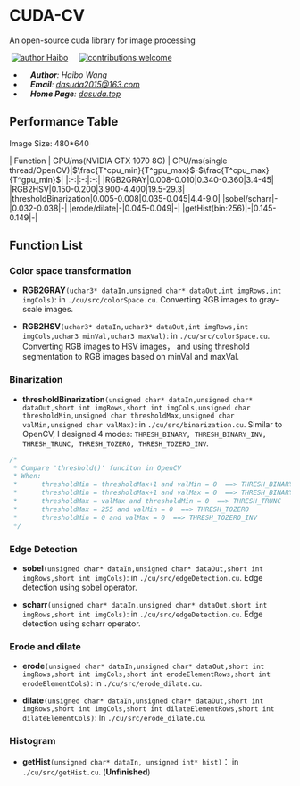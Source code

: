 # CUDA-CV
An open-source cuda library for image processing

&nbsp;[![author Haibo](https://img.shields.io/badge/author-Haibo%20Wong-blue.svg?style=flat)](https://github.com/DasudaRunner/Object-Tracking)&nbsp;&nbsp;&nbsp;&nbsp;
[![contributions welcome](https://img.shields.io/badge/contributions-welcome-brightgreen.svg?style=flat)](https://github.com/dwyl/esta/issues)<br>
- &emsp;***Author**: Haibo Wang*<br>
- &emsp;***Email**: dasuda2015@163.com*
- &emsp;***Home Page**: <a href=dasuda.top>dasuda.top</a>*

## Performance Table

Image Size: 480*640

| Function | GPU/ms(NVIDIA GTX 1070 8G) | CPU/ms(single thread/OpenCV)|$\frac{T^cpu_min}{T^gpu_max}$-$\frac{T^cpu_max}{T^gpu_min}$|
|:-:|:-:|:-:|
|RGB2GRAY|0.008-0.010|0.340-0.360|3.4-45|
|RGB2HSV|0.150-0.200|3.900-4.400|19.5-29.3|
|thresholdBinarization|0.005-0.008|0.035-0.045|4.4-9.0|
|sobel/scharr|-|0.032-0.038|-|
|erode/dilate|-|0.045-0.049|-|
|getHist(bin:256)|-|0.145-0.149|-|
## Function List

### Color space transformation

- **RGB2GRAY**`(uchar3* dataIn,unsigned char* dataOut,int imgRows,int imgCols)`: in `./cu/src/colorSpace.cu`. Converting RGB images to gray-scale images.

- **RGB2HSV**`(uchar3* dataIn,uchar3* dataOut,int imgRows,int imgCols,uchar3 minVal,uchar3 maxVal)`: in `./cu/src/colorSpace.cu`. Converting RGB images to HSV images， and using threshold segmentation to RGB images based on minVal and maxVal.

### Binarization

- **thresholdBinarization**`(unsigned char* dataIn,unsigned char* dataOut,short int imgRows,short int imgCols,unsigned char thresholdMin,unsigned char thresholdMax,unsigned char valMin,unsigned char valMax)`: in `./cu/src/binarization.cu`. Similar to OpenCV, I designed 4 modes: `THRESH_BINARY, THRESH_BINARY_INV, THRESH_TRUNC, THRESH_TOZERO, THRESH_TOZERO_INV`.

```cpp
/*
 * Compare 'threshold()' funciton in OpenCV
 * When:
 *      thresholdMin = thresholdMax+1 and valMin = 0  ==> THRESH_BINARY
 *      thresholdMin = thresholdMax+1 and valMax = 0  ==> THRESH_BINARY_INV
 *      thresholdMax = valMax and thresholdMin = 0  ==> THRESH_TRUNC
 *      thresholdMax = 255 and valMin = 0  ==> THRESH_TOZERO
 *      thresholdMin = 0 and valMax = 0  ==> THRESH_TOZERO_INV
 */
```

### Edge Detection

- **sobel**`(unsigned char* dataIn,unsigned char* dataOut,short int imgRows,short int imgCols)`: in `./cu/src/edgeDetection.cu`. Edge detection using sobel operator.

- **scharr**`(unsigned char* dataIn,unsigned char* dataOut,short int imgRows,short int imgCols)`: in `./cu/src/edgeDetection.cu`. Edge detection using scharr operator.

### Erode and dilate

- **erode**`(unsigned char* dataIn,unsigned char* dataOut,short int imgRows,short int imgCols,short int erodeElementRows,short int erodeElementCols)`: in `./cu/src/erode_dilate.cu`. 

- **dilate**`(unsigned char* dataIn,unsigned char* dataOut,short int imgRows,short int imgCols,short int dilateElementRows,short int dilateElementCols)`: in `./cu/src/erode_dilate.cu`. 

### Histogram

- **getHist**`(unsigned char* dataIn, unsigned int* hist)`： in `./cu/src/getHist.cu`. (**Unfinished**)
